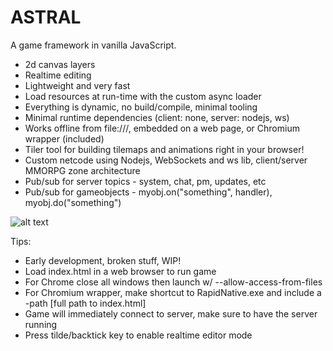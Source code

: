 # ASTRAL

A game framework in vanilla JavaScript.

- 2d canvas layers
- Realtime editing
- Lightweight and very fast
- Load resources at run-time with the custom async loader
- Everything is dynamic, no build/compile, minimal tooling
- Minimal runtime dependencies (client: none, server: nodejs, ws)
- Works offline from file:///, embedded on a web page, or Chromium wrapper (included)
- Tiler tool for building tilemaps and animations right in your browser!
- Custom netcode using Nodejs, WebSockets and ws lib, client/server MMORPG zone architecture
- Pub/sub for server topics - system, chat, pm, updates, etc
- Pub/sub for gameobjects - myobj.on("something", handler), myobj.do("something")

![alt text](https://upload.wikimedia.org/wikipedia/commons/thumb/1/1c/The_Astral_Sleep_-_by_Jeroen_van_Valkenburg.PNG/300px-The_Astral_Sleep_-_by_Jeroen_van_Valkenburg.PNG)

Tips:

- Early development, broken stuff, WIP!
- Load index.html in a web browser to run game
- For Chrome close all windows then launch w/ --allow-access-from-files
- For Chromium wrapper, make shortcut to RapidNative.exe and include a -path [full path to index.html]
- Game will immediately connect to server, make sure to have the server running
- Press tilde/backtick key to enable realtime editor mode
